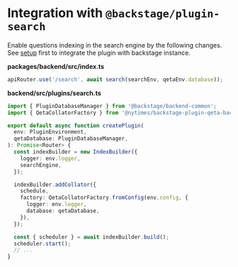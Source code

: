 # Integration with `@backstage/plugin-search`

Enable questions indexing in the search engine by the following changes. See
[setup](setup.md) first to integrate the plugin with backstage instance.

**packages/backend/src/index.ts**

```ts
apiRouter.use('/search', await search(searchEnv, qetaEnv.database));
```

**backend/src/plugins/search.ts**

```typescript
import { PluginDatabaseManager } from '@backstage/backend-common';
import { QetaCollatorFactory } from '@nytimes/backstage-plugin-qeta-backend';

export default async function createPlugin(
  env: PluginEnvironment,
  qetaDatabase: PluginDatabaseManager,
): Promise<Router> {
  const indexBuilder = new IndexBuilder({
    logger: env.logger,
    searchEngine,
  });

  indexBuilder.addCollator({
    schedule,
    factory: QetaCollatorFactory.fromConfig(env.config, {
      logger: env.logger,
      database: qetaDatabase,
    }),
  });

  const { scheduler } = await indexBuilder.build();
  scheduler.start();
  // ...
}
```
